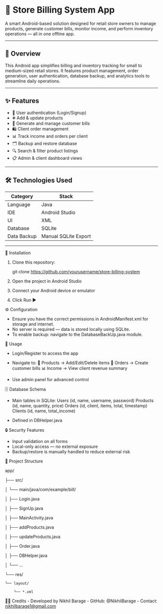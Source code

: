 # 🧾 Store Billing System App

A smart Android-based solution designed for retail store owners to manage products, generate customer bills, monitor income, and perform inventory operations — all in one offline app.

---

## 🎯 Overview

This Android app simplifies billing and inventory tracking for small to medium-sized retail stores. It features product management, order generation, user authentication, database backup, and analytics tools to streamline daily operations.

---

## ✨ Features

- 🔐 User authentication (Login/Signup)
- ➕ Add & update products
- 🧾 Generate and manage customer bills
- 🛍️ Client order management
- 📊 Track income and orders per client
- 🗂️ Backup and restore database
- 🔍 Search & filter product listings
- 📋 Admin & client dashboard views

---

## 🛠️ Technologies Used

| Category        | Stack                   |
|----------------|--------------------------|
| Language        | Java                     |
| IDE             | Android Studio           |
| UI              | XML                      |
| Database        | SQLite                   |
| Data Backup     | Manual SQLite Export     |

---

🚀 Installation
1. Clone this repository:

    git clone https://github.com/yourusername/store-billing-system

2. Open the project in Android Studio
3. Connect your Android device or emulator
4. Click Run ▶️


⚙️ Configuration
- Ensure you have the correct permissions in AndroidManifest.xml for storage and internet.
- No server is required — data is stored locally using SQLite.
- To enable backup: navigate to the DatabaseBackUp.java module.

📖 Usage
- Login/Register to access the app
- Navigate to:
  🛒 Products → Add/Edit/Delete items
  🧾 Orders → Create customer bills
  📊 Income → View client revenue summary

- Use admin panel for advanced control

🗄️ Database Schema
- Main tables in SQLite:
  Users (id, name, username, password)
  Products (id, name, quantity, price)
  Orders (id, client, items, total, timestamp)
  Clients (id, name, total_income)

- Defined in DBHelper.java

🔒 Security Features
  - Input validation on all forms
  - Local-only access — no external exposure
  - Backup/restore is manually handled to reduce external risk


📁 Project Structure

app/

├── src/

│   └── main/java/com/example/bill/

│       ├── Login.java

│       ├── SignUp.java

│       ├── MainActivity.java

│       ├── addProducts.java

│       ├── updateProducts.java

│       ├── Order.java

│       ├── DBHelper.java

│       └── ...

└── res/

    └── layout/
    
        └── *.xml


👨‍💻 Credits
    - Developed by Nikhil Barage
    - GitHub: @NikhilBarage
    - Contact: nikhilbarage1@gmail.com

